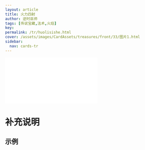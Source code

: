 ```yaml
---
layout: article
title: 火力四射
author: 逆时巫师
tags: [传说宝藏,法术,火焰]
key: 
permalink: /tr/huolisishe.html
cover: /assets/images/CardAssets/treasures/front/33/图片1.html
sidebar:
  nav: cards-tr
---
```

![](/assets/images/CardAssets/treasures/front/图片.html)

# 补充说明



## 示例
> 